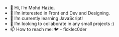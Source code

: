 - 👋 Hi, I’m Mohd Haziq.
- 👀 I’m interested in Front end Dev and Designing.
- 🌱 I’m currently learning JavaScript!
- 💞️ I’m looking to collaborate in any small projects :)
- 📫 How to reach me: 🐦 - ficklec0der

<!---
ficklec0der/ficklec0der is a ✨ special ✨ repository because its `README.md` (this file) appears on your GitHub profile.
You can click the Preview link to take a look at your changes.
--->
